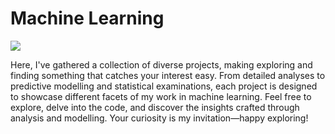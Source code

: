 # Machine Learning 
![](https://komarev.com/ghpvc/?username=fudge-fantastic&label=PROFILE+VIEWS&style=flat-square)

Here, I've gathered a collection of diverse projects, making exploring and finding something that catches your interest easy. From detailed analyses to predictive modelling and statistical examinations, each project is designed to showcase different facets of my work in machine learning. Feel free to explore, delve into the code, and discover the insights crafted through analysis and modelling. Your curiosity is my invitation—happy exploring!


